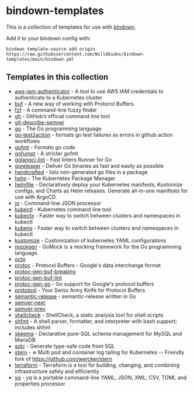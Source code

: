 # bindown-templates

This is a collection of templates for use with [bindown](https://github.com/willabides/bindown).

Add it to your bindown config with:

```
bindown template-source add origin https://raw.githubusercontent.com/WillAbides/bindown-templates/main/bindown.yml
```

## Templates in this collection
<!--- everything between the next line and the "end usage output" comment is generated by script/generate-readme --->
<!--- start usage output --->
- [aws-iam-authenticator](https://github.com/kubernetes-sigs/aws-iam-authenticator) - A tool to use AWS IAM credentials to authenticate to a Kubernetes cluster
- [buf](https://github.com/bufbuild/buf) - A new way of working with Protocol Buffers.
- [fzf](https://github.com/junegunn/fzf) - A command-line fuzzy finder
- [gh](https://github.com/cli/cli) - GitHub’s official command line tool
- [git-describe-semver](https://github.com/choffmeister/git-describe-semver)
- [go](https://golang.org/) - The Go programming language
- [go-test2action](https://github.com/willabides/go-test2action) - formats go test failures as errors in github action workflows
- [gofmt](https://golang.org/) - Formats go code
- [gofumpt](https://github.com/mvdan/gofumpt) - A stricter gofmt
- [golangci-lint](https://golangci-lint.run) - Fast linters Runner for Go
- [goreleaser](https://goreleaser.com) - Deliver Go binaries as fast and easily as possible
- [handcrafted](https://github.com/willabides/handcrafted) - lists non-generated go files in a package
- [helm](https://helm.sh/) - The Kubernetes Package Manager
- [helmfile](https://helmfile.readthedocs.io) - Declaratively deploy your Kubernetes manifests, Kustomize configs, and Charts as Helm releases. Generate all-in-one manifests for use with ArgoCD.
- [jq](https://github.com/stedolan/jq) - Command-line JSON processor
- [kubectl](https://kubernetes.io/docs/reference/kubectl/) - Kubernetes command line tool
- [kubectx](https://github.com/ahmetb/kubectx) - Faster way to switch between clusters and namespaces in kubectl
- [kubens](https://github.com/ahmetb/kubectx) - Faster way to switch between clusters and namespaces in kubectl
- [kustomize](https://github.com/kubernetes-sigs/kustomize) - Customization of kubernetes YAML configurations
- [mockgen](https://github.com/golang/mock) - GoMock is a mocking framework for the Go programming language.
- [octo](https://github.com/octo-cli/octo-cli)
- [protoc](https://github.com/protocolbuffers/protobuf) - Protocol Buffers - Google's data interchange format
- [protoc-gen-buf-breaking](https://buf.build/docs/reference/protoc-plugins/#breaking)
- [protoc-gen-buf-lint](https://buf.build/docs/reference/protoc-plugins/#lint)
- [protoc-gen-go](https://github.com/protocolbuffers/protobuf-go) - Go support for Google's protocol buffers
- [prototool](https://github.com/uber/prototool) - Your Swiss Army Knife for Protocol Buffers
- [semantic-release](https://github.com/go-semantic-release/semantic-release) - semantic-release written in Go
- [semver-next](https://github.com/WillAbides/semver-next)
- [semver-prev](https://github.com/willabides/semver-prev)
- [shellcheck](https://www.shellcheck.net) - ShellCheck, a static analysis tool for shell scripts
- [shfmt](https://github.com/mvdan/sh) - A shell parser, formatter, and interpreter with bash support; includes shfmt
- [skeema](https://github.com/skeema/skeema) - Declarative pure-SQL schema management for MySQL and MariaDB
- [sqlc](https://github.com/kyleconroy/sqlc) - Generate type-safe code from SQL
- [stern](https://github.com/stern/stern) - ⎈ Multi pod and container log tailing for Kubernetes -- Friendly fork of https://github.com/wercker/stern
- [terraform](https://www.terraform.io/) - Terraform is a tool for building, changing, and combining infrastructure safely and efficiently.
- [yq](https://github.com/mikefarah/yq) - yq is a portable command-line YAML, JSON, XML, CSV, TOML  and properties processor
<!--- end usage output --->

